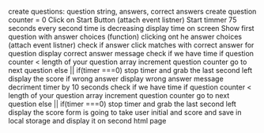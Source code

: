 create questions: question string, answers, correct answers
create question counter = 0
Click on Start Button (attach event listner)
    Start timmer 75 seconds
        every second time is decreasing
        display time on screen
    Show first question with answer choices (function)
clicking ont he answer choices (attach event listner)
    check if answer click matches with correct answer for question
        display correct answer message
        check if we have time
            if question counter < length of your question array
                increment question counter
                    go to next question
    else || if(timer ===0)
    stop timer and grab the last second left
        display the score
    if wrong answer
        display wrong answer message
        decriment timer by 10 seconds
        check if we have time
        if question counter < length of your question array
            increment question counter
        go to next question
    else || if(timer ===0)
        stop timer and grab the last second left
        display the score
        form is going to take user initial and score and save in local storage and display it on second html page